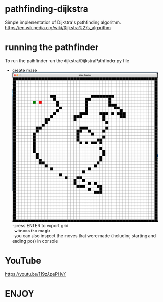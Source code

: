 
# pathfinding-dijkstra
Simple implementation of Dijkstra's pathfinding algorithm.  
https://en.wikipedia.org/wiki/Dijkstra%27s_algorithm

# running the pathfinder
To run the pathfinder run the dijkstra/DijkstraPathfinder.py file

- create maze
![CreateMaze](resources/images/creator.png)
-press ENTER to export grid  
-witness the magic   
-you can also inspect the moves that were made (including starting and ending pos) in console

# YouTube
https://youtu.be/119zApePHvY
# ENJOY